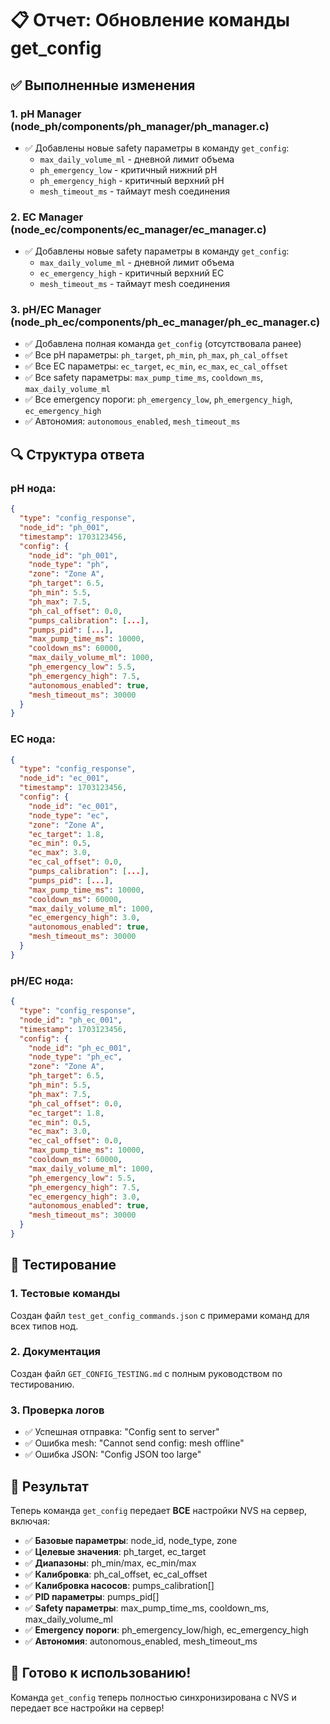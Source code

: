 # 📋 Отчет: Обновление команды get_config

## ✅ Выполненные изменения

### 1. **pH Manager (node_ph/components/ph_manager/ph_manager.c)**
- ✅ Добавлены новые safety параметры в команду `get_config`:
  - `max_daily_volume_ml` - дневной лимит объема
  - `ph_emergency_low` - критичный нижний pH
  - `ph_emergency_high` - критичный верхний pH
  - `mesh_timeout_ms` - таймаут mesh соединения

### 2. **EC Manager (node_ec/components/ec_manager/ec_manager.c)**
- ✅ Добавлены новые safety параметры в команду `get_config`:
  - `max_daily_volume_ml` - дневной лимит объема
  - `ec_emergency_high` - критичный верхний EC
  - `mesh_timeout_ms` - таймаут mesh соединения

### 3. **pH/EC Manager (node_ph_ec/components/ph_ec_manager/ph_ec_manager.c)**
- ✅ Добавлена полная команда `get_config` (отсутствовала ранее)
- ✅ Все pH параметры: `ph_target`, `ph_min`, `ph_max`, `ph_cal_offset`
- ✅ Все EC параметры: `ec_target`, `ec_min`, `ec_max`, `ec_cal_offset`
- ✅ Все safety параметры: `max_pump_time_ms`, `cooldown_ms`, `max_daily_volume_ml`
- ✅ Все emergency пороги: `ph_emergency_low`, `ph_emergency_high`, `ec_emergency_high`
- ✅ Автономия: `autonomous_enabled`, `mesh_timeout_ms`

## 🔍 Структура ответа

### pH нода:
```json
{
  "type": "config_response",
  "node_id": "ph_001",
  "timestamp": 1703123456,
  "config": {
    "node_id": "ph_001",
    "node_type": "ph",
    "zone": "Zone A",
    "ph_target": 6.5,
    "ph_min": 5.5,
    "ph_max": 7.5,
    "ph_cal_offset": 0.0,
    "pumps_calibration": [...],
    "pumps_pid": [...],
    "max_pump_time_ms": 10000,
    "cooldown_ms": 60000,
    "max_daily_volume_ml": 1000,
    "ph_emergency_low": 5.5,
    "ph_emergency_high": 7.5,
    "autonomous_enabled": true,
    "mesh_timeout_ms": 30000
  }
}
```

### EC нода:
```json
{
  "type": "config_response",
  "node_id": "ec_001",
  "timestamp": 1703123456,
  "config": {
    "node_id": "ec_001",
    "node_type": "ec",
    "zone": "Zone A",
    "ec_target": 1.8,
    "ec_min": 0.5,
    "ec_max": 3.0,
    "ec_cal_offset": 0.0,
    "pumps_calibration": [...],
    "pumps_pid": [...],
    "max_pump_time_ms": 10000,
    "cooldown_ms": 60000,
    "max_daily_volume_ml": 1000,
    "ec_emergency_high": 3.0,
    "autonomous_enabled": true,
    "mesh_timeout_ms": 30000
  }
}
```

### pH/EC нода:
```json
{
  "type": "config_response",
  "node_id": "ph_ec_001",
  "timestamp": 1703123456,
  "config": {
    "node_id": "ph_ec_001",
    "node_type": "ph_ec",
    "zone": "Zone A",
    "ph_target": 6.5,
    "ph_min": 5.5,
    "ph_max": 7.5,
    "ph_cal_offset": 0.0,
    "ec_target": 1.8,
    "ec_min": 0.5,
    "ec_max": 3.0,
    "ec_cal_offset": 0.0,
    "max_pump_time_ms": 10000,
    "cooldown_ms": 60000,
    "max_daily_volume_ml": 1000,
    "ph_emergency_low": 5.5,
    "ph_emergency_high": 7.5,
    "ec_emergency_high": 3.0,
    "autonomous_enabled": true,
    "mesh_timeout_ms": 30000
  }
}
```

## 🧪 Тестирование

### 1. **Тестовые команды**
Создан файл `test_get_config_commands.json` с примерами команд для всех типов нод.

### 2. **Документация**
Создан файл `GET_CONFIG_TESTING.md` с полным руководством по тестированию.

### 3. **Проверка логов**
- ✅ Успешная отправка: "Config sent to server"
- ✅ Ошибка mesh: "Cannot send config: mesh offline"
- ✅ Ошибка JSON: "Config JSON too large"

## 🎯 Результат

Теперь команда `get_config` передает **ВСЕ** настройки NVS на сервер, включая:

- ✅ **Базовые параметры**: node_id, node_type, zone
- ✅ **Целевые значения**: ph_target, ec_target
- ✅ **Диапазоны**: ph_min/max, ec_min/max
- ✅ **Калибровка**: ph_cal_offset, ec_cal_offset
- ✅ **Калибровка насосов**: pumps_calibration[]
- ✅ **PID параметры**: pumps_pid[]
- ✅ **Safety параметры**: max_pump_time_ms, cooldown_ms, max_daily_volume_ml
- ✅ **Emergency пороги**: ph_emergency_low/high, ec_emergency_high
- ✅ **Автономия**: autonomous_enabled, mesh_timeout_ms

## 🚀 Готово к использованию!

Команда `get_config` теперь полностью синхронизирована с NVS и передает все настройки на сервер!
